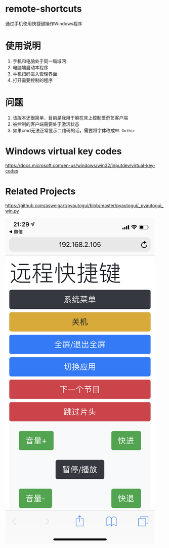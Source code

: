# remote-shortcuts
通过手机使用快捷键操作Windows程序



# 使用说明

1. 手机和电脑处于同一局域网
2. 电脑端启动本程序
3. 手机扫码进入管理界面
4. 打开需要控制的程序

# 问题

1. 该版本还很简单，目前是我用于躺在床上控制爱奇艺客户端
2. 被控制的客户端需要处于激活状态
3. 如果cmd无法正常显示二维码的话，需要将字体改成`MS Gothic`

# Windows virtual key codes

https://docs.microsoft.com/en-us/windows/win32/inputdev/virtual-key-codes

# Related Projects

https://github.com/asweigart/pyautogui/blob/master/pyautogui/_pyautogui_win.py

![演示图片](./demo.png)